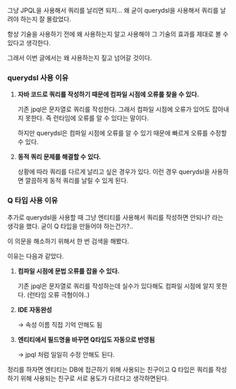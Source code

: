 그냥 JPQL을 사용해서 쿼리를 날리면 되지... 왜 굳이 querydsl을 사용해서 쿼리를 날려야 하는지 잘 몰랐었다.

항상 기술을 사용하기 전에 왜 사용하는지 알고 사용해야 그 기술의 효과를 제대로 볼 수 있다고 생각한다.

그래서 이번 글에서는 왜 사용하는지 짚고 넘어갈 것이다.

### querydsl 사용 이유

1. **자바 코드로 쿼리를 작성하기 때문에 컴파일 시점에 오류를 찾을 수 있다.**

   기존 jpql은 문자열로 쿼리를 작성한다. 그래서 컴파일 시점에 오류가 있어도 잡아내지 못한다. 즉 런타임에 오류를 알 수 있다는 말이다.

   하지만 querydsl은 컴파일 시점에 오류를 알 수 있기 때문에 빠르게 오류를 수정할 수 있다.

2. **동적 쿼리 문제를 해결할 수 있다.**

   상황에 따라 쿼리를 다르게 날리고 싶은 경우가 있다. 이런 경우 querydsl을 사용하면 깔끔하게 동적 쿼리를 날릴 수 있게 된다.

### Q 타입 사용 이유

추가로 querydsl을 사용할 때 그냥 엔티티를 사용해서 쿼리를 작성하면 안되나? 라는 생각을 했다. 굳이 Q 타입을 만들어야 하는건가?..

이 의문을 해소하기 위해서 한 번 검색을 해봤다.

이유는 다음과 같았다.

1. **컴파일 시점에 문법 오류를 잡을 수 있다.**

   기존 jpql은 문자열로 쿼리를 작성하는데 실수가 있다해도 컴파일 시점에 알지 못한다. (런타임 오류 극혐이야..)

2. **IDE 자동완성**

   → 속성 이름 직접 기억 안해도 됨

3. **엔티티에서 필드명을 바꾸면 Q타입도 자동으로 반영됨**

   → jpql 처럼 일일히 수정 안해도 된다.

정리를 하자면 엔티티는 DB에 접근하기 위해 사용되는 친구이고 Q 타입은 쿼리를 작성하기 위해 사용되는 친구로 서로 용도가 다르다고 생각하면된다.
